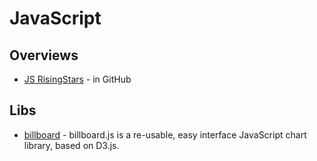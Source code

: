 # JavaScript


## Overviews

- [JS RisingStars](https://risingstars.js.org/2021/en) - in GitHub

## Libs

- [billboard](https://github.com/naver/billboard.js) - billboard.js is a re-usable, easy interface JavaScript chart library, based on D3.js.
